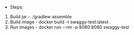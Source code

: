 * Steps:
1.  Build jar -  ./gradlew assemble
2.  Build image - docker build -t swaggy-test:latest .
3.  Run images - docker run --rm -p 8080:8080 swaggy-test
